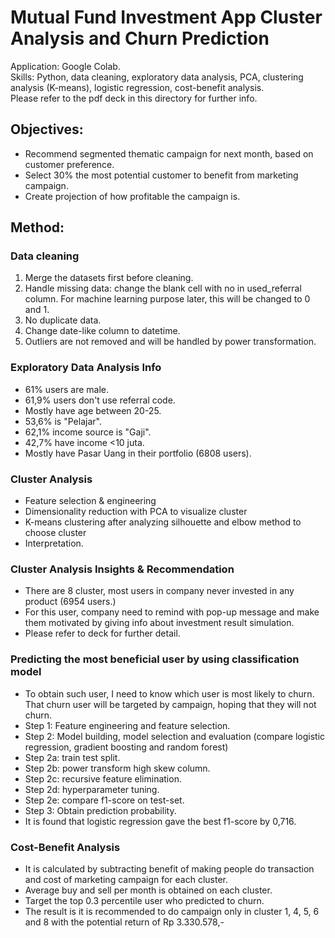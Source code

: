 # Mutual Fund Investment App Cluster Analysis and Churn Prediction
Application: Google Colab.\
Skills: Python, data cleaning, exploratory data analysis, PCA, clustering analysis (K-means), logistic regression, cost-benefit analysis.\
Please refer to the pdf deck in this directory for further info.

## Objectives: 
- Recommend segmented thematic campaign for next month, based on customer preference.
- Select 30% the most potential customer to benefit from marketing campaign.
- Create projection of how profitable the campaign is.

## Method:
### Data cleaning
1. Merge the datasets first before cleaning.
2. Handle missing data: change the blank cell with no in used_referral column. For machine learning purpose later, this will be changed to 0 and 1.
3. No duplicate data.
4. Change date-like column to datetime.
5. Outliers are not removed and will be handled by power transformation.

### Exploratory Data Analysis Info
- 61% users are male.
- 61,9% users don't use referral code.
- Mostly have age between 20-25.
- 53,6% is "Pelajar".
- 62,1% income source is "Gaji".
- 42,7% have income <10 juta.
- Mostly have Pasar Uang in their portfolio (6808 users).

### Cluster Analysis
- Feature selection & engineering
- Dimensionality reduction with PCA to visualize cluster
- K-means clustering after analyzing silhouette and elbow method to choose cluster
- Interpretation.

### Cluster Analysis Insights & Recommendation
- There are 8 cluster, most users in company never invested in any product (6954 users.)
- For this user, company need to remind with pop-up message and make them motivated by giving info about investment result simulation.
- Please refer to deck for further detail.

### Predicting the most beneficial user by using classification model
- To obtain such user, I need to know which user is most likely to churn. That churn user will be targeted by campaign, hoping that they will not churn.
- Step 1: Feature engineering and feature selection.
- Step 2: Model building, model selection and evaluation (compare logistic regression, gradient boosting and random forest)
- Step 2a: train test split.
- Step 2b: power transform high skew column.
- Step 2c: recursive feature elimination.
- Step 2d: hyperparameter tuning.
- Step 2e: compare f1-score on test-set.
- Step 3: Obtain prediction probability.
- It is found that logistic regression gave the best f1-score by 0,716.

### Cost-Benefit Analysis
- It is calculated by subtracting benefit of making people do transaction and cost of marketing campaign for each cluster.
- Average buy and sell per month is obtained on each cluster.
- Target the top 0.3 percentile user who predicted to churn.
- The result is it is recommended to do campaign only in cluster 1, 4, 5, 6 and 8 with the potential return of Rp 3.330.578,-
